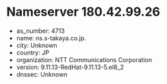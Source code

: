 # Nameserver 180.42.99.26

* as_number: 4713
* name: ns.s-takaya.co.jp.
* city: Unknown
* country: JP
* organization: NTT Communications Corporation
* version: 9.11.13-RedHat-9.11.13-5.el8_2
* dnssec: Unknown
